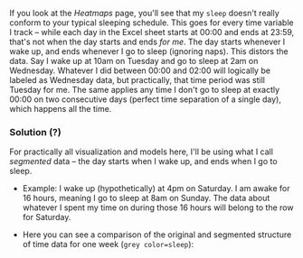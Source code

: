 If you look at the _Heatmaps_ page, you'll see that my `sleep` doesn't really conform to your typical sleeping schedule. This goes for every time variable I track &ndash; while each day in the Excel sheet starts at 00:00 and ends at 23:59, that's not when the day starts and ends _for me_.
The day starts whenever I wake up, and ends whenever I go to sleep (ignoring naps). This distors the data. Say I wake up at 10am on Tuesday and go to sleep at 2am on Wednesday. Whatever I did between 00:00 and 02:00 will logically be labeled as Wednesday data, but practically, that time period was still Tuesday for me.
The same applies any time I don't go to sleep at exactly 00:00 on two consecutive days (perfect time separation of a single day), which happens all the time.

### Solution (?)

For practically all visualization and models here, I'll be using what I call _segmented_ data &ndash; the day starts when I wake up, and ends when I go to sleep.

- Example: I wake up (hypothetically) at 4pm on Saturday. I am awake for 16 hours, meaning I go to sleep at 8am on Sunday. The data about whatever I spent my time on during those 16 hours will belong to the row for Saturday.

- Here you can see a comparison of the original and segmented structure of time data for one week (`grey color=sleep`):
